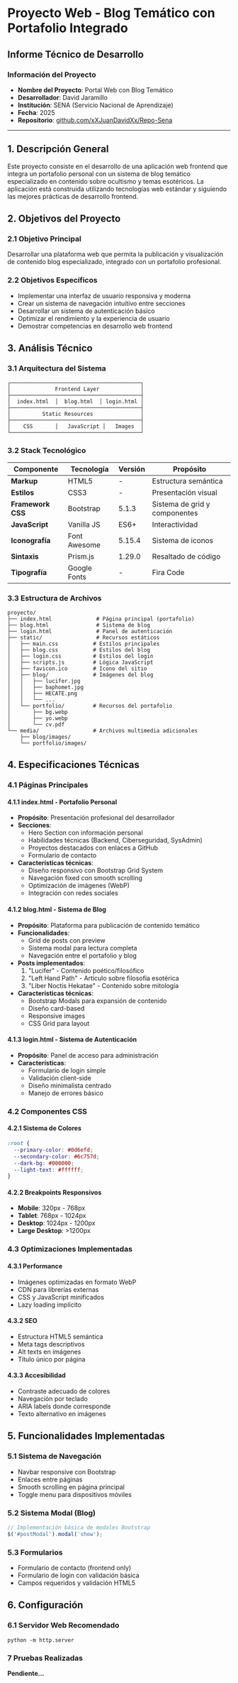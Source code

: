 # Proyecto Web - Blog Temático con Portafolio Integrado

## Informe Técnico de Desarrollo

### Información del Proyecto
- **Nombre del Proyecto**: Portal Web con Blog Temático
- **Desarrollador**: David Jaramillo
- **Institución**: SENA (Servicio Nacional de Aprendizaje)
- **Fecha**: 2025
- **Repositorio**: [github.com/xXJuanDavidXx/Repo-Sena](https://github.com/xXJuanDavidXx/Repo-Sena.git)

---

## 1. Descripción General

Este proyecto consiste en el desarrollo de una aplicación web frontend que integra un portafolio personal con un sistema de blog temático especializado en contenido sobre ocultismo y temas esotéricos. La aplicación está construida utilizando tecnologías web estándar y siguiendo las mejores prácticas de desarrollo frontend.

## 2. Objetivos del Proyecto

### 2.1 Objetivo Principal
Desarrollar una plataforma web que permita la publicación y visualización de contenido blog especializado, integrado con un portafolio profesional.

### 2.2 Objetivos Específicos
- Implementar una interfaz de usuario responsiva y moderna
- Crear un sistema de navegación intuitivo entre secciones
- Desarrollar un sistema de autenticación básico
- Optimizar el rendimiento y la experiencia de usuario
- Demostrar competencias en desarrollo web frontend

## 3. Análisis Técnico

### 3.1 Arquitectura del Sistema

```
┌─────────────────────────────────────────┐
│              Frontend Layer             │
├─────────────────────────────────────────┤
│  index.html  │  blog.html  │ login.html │
├─────────────────────────────────────────┤
│          Static Resources               │
├─────────────────────────────────────────┤
│    CSS       │   JavaScript │   Images  │
└─────────────────────────────────────────┘
```

### 3.2 Stack Tecnológico

| Componente | Tecnología | Versión | Propósito |
|------------|------------|---------|-----------|
| **Markup** | HTML5 | - | Estructura semántica |
| **Estilos** | CSS3 | - | Presentación visual |
| **Framework CSS** | Bootstrap | 5.1.3 | Sistema de grid y componentes |
| **JavaScript** | Vanilla JS | ES6+ | Interactividad |
| **Iconografía** | Font Awesome | 5.15.4 | Sistema de iconos |
| **Sintaxis** | Prism.js | 1.29.0 | Resaltado de código |
| **Tipografía** | Google Fonts | - | Fira Code |

### 3.3 Estructura de Archivos

```
proyecto/
├── index.html              # Página principal (portafolio)
├── blog.html               # Sistema de blog
├── login.html              # Panel de autenticación
├── static/                 # Recursos estáticos
│   ├── main.css           # Estilos principales
│   ├── blog.css           # Estilos del blog
│   ├── login.css          # Estilos del login
│   ├── scripts.js         # Lógica JavaScript
│   ├── favicon.ico        # Icono del sitio
│   ├── blog/              # Imágenes del blog
│   │   ├── lucifer.jpg
│   │   ├── baphomet.jpg
│   │   ├── HECATE.png
│   │   └── ...
│   └── portfolio/         # Recursos del portafolio
│       ├── bg.webp
│       ├── yo.webp
│       └── cv.pdf
└── media/                 # Archivos multimedia adicionales
    ├── blog/images/
    └── portfolio/images/
```

## 4. Especificaciones Técnicas

### 4.1 Páginas Principales

#### 4.1.1 index.html - Portafolio Personal
- **Propósito**: Presentación profesional del desarrollador
- **Secciones**:
  - Hero Section con información personal
  - Habilidades técnicas (Backend, Ciberseguridad, SysAdmin)
  - Proyectos destacados con enlaces a GitHub
  - Formulario de contacto
- **Características técnicas**:
  - Diseño responsivo con Bootstrap Grid System
  - Navegación fixed con smooth scrolling
  - Optimización de imágenes (WebP)
  - Integración con redes sociales

#### 4.1.2 blog.html - Sistema de Blog
- **Propósito**: Plataforma para publicación de contenido temático
- **Funcionalidades**:
  - Grid de posts con preview
  - Sistema modal para lectura completa
  - Navegación entre el portafolio y blog
- **Posts implementados**:
  1. "Lucifer" - Contenido poético/filosófico
  2. "Left Hand Path" - Artículo sobre filosofía esotérica
  3. "Liber Noctis Hekatae" - Contenido sobre mitología
- **Características técnicas**:
  - Bootstrap Modals para expansión de contenido
  - Diseño card-based
  - Responsive images
  - CSS Grid para layout

#### 4.1.3 login.html - Sistema de Autenticación
- **Propósito**: Panel de acceso para administración
- **Características**:
  - Formulario de login simple
  - Validación client-side
  - Diseño minimalista centrado
  - Manejo de errores básico

### 4.2 Componentes CSS

#### 4.2.1 Sistema de Colores
```css
:root {
  --primary-color: #0d6efd;
  --secondary-color: #6c757d;
  --dark-bg: #000000;
  --light-text: #ffffff;
}
```

#### 4.2.2 Breakpoints Responsivos
- **Mobile**: 320px - 768px
- **Tablet**: 768px - 1024px
- **Desktop**: 1024px - 1200px
- **Large Desktop**: >1200px

### 4.3 Optimizaciones Implementadas

#### 4.3.1 Performance
- Imágenes optimizadas en formato WebP
- CDN para librerías externas
- CSS y JavaScript minificados
- Lazy loading implícito

#### 4.3.2 SEO
- Estructura HTML5 semántica
- Meta tags descriptivos
- Alt texts en imágenes
- Título único por página

#### 4.3.3 Accesibilidad
- Contraste adecuado de colores
- Navegación por teclado
- ARIA labels donde corresponde
- Texto alternativo en imágenes

## 5. Funcionalidades Implementadas

### 5.1 Sistema de Navegación
- Navbar responsive con Bootstrap
- Enlaces entre páginas
- Smooth scrolling en página principal
- Toggle menu para dispositivos móviles

### 5.2 Sistema Modal (Blog)
```javascript
// Implementación básica de modales Bootstrap
$('#postModal').modal('show');
```

### 5.3 Formularios
- Formulario de contacto (frontend only)
- Formulario de login con validación básica
- Campos requeridos y validación HTML5

## 6. Configuración

### 6.1 Servidor Web Recomendado
```nginx
python -m http.server
```


### 7 Pruebas Realizadas

**Pendiente...**